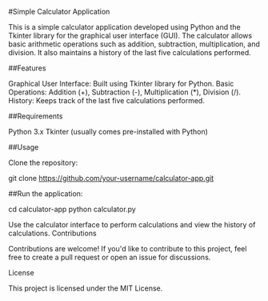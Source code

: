 #Simple Calculator Application

This is a simple calculator application developed using Python and the Tkinter library for the graphical user interface (GUI). The calculator allows basic arithmetic operations such as addition, subtraction, multiplication, and division. It also maintains a history of the last five calculations performed.

##Features

Graphical User Interface: Built using Tkinter library for Python.
Basic Operations: Addition (+), Subtraction (-), Multiplication (*), Division (/).
History: Keeps track of the last five calculations performed.

##Requirements

Python 3.x
Tkinter (usually comes pre-installed with Python)

##Usage

Clone the repository:

git clone https://github.com/your-username/calculator-app.git

##Run the application:

cd calculator-app
python calculator.py

Use the calculator interface to perform calculations and view the history of calculations.
Contributions

Contributions are welcome! If you'd like to contribute to this project, feel free to create a pull request or open an issue for discussions.

License

This project is licensed under the MIT License.

